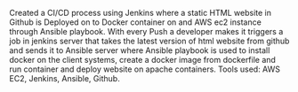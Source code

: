 Created a CI/CD process using Jenkins where a static HTML website in Github is Deployed on to Docker container on and AWS ec2    instance through Ansible playbook. 
With every Push a developer makes it triggers a job in jenkins server that takes the latest version of html website from github and sends it to Ansible server where Ansible playbook is used to install docker on the client systems, 
create a docker image from dockerfile and run container and deploy website on apache containers.
Tools used: AWS EC2, Jenkins, Ansible, Github.
